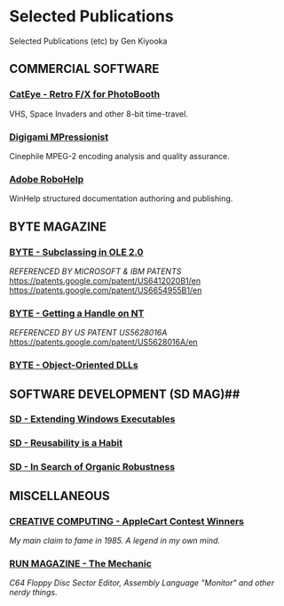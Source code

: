# Selected Publications
Selected Publications (etc) by Gen Kiyooka

## COMMERCIAL SOFTWARE ##

### [CatEye - Retro F/X for PhotoBooth](CatEye/README.md) ###
VHS, Space Invaders and other 8-bit time-travel.

### [Digigami MPressionist](Digigami/README.md) ###
Cinephile MPEG-2 encoding analysis and quality assurance.

### [Adobe RoboHelp](RoboHelp/README.md) ###
WinHelp structured documentation authoring and publishing. 

## BYTE MAGAZINE ##
### [**BYTE - Subclassing in OLE 2.0**](BYTE-MAGAZINE/199401%20BYTE%20-%20Subclassing%20in%20OLE%202.0%20-%20KIYOOKA%20GEN.pdf)

*REFERENCED BY MICROSOFT & IBM PATENTS*  
https://patents.google.com/patent/US6412020B1/en  
https://patents.google.com/patent/US6654955B1/en  

### [**BYTE - Getting a Handle on NT**](BYTE-MAGAZINE/199305%20BYTE%20-%20Getting%20a%20Handle%20on%20NT%20-%20KIYOOKA%20GEN.pdf)

*REFERENCED BY US PATENT US5628016A*  
https://patents.google.com/patent/US5628016A/en

### [**BYTE - Object-Oriented DLLs**](BYTE-MAGAZINE/199212%20BYTE%20-%20Object%20Oriented%20DLLs%20-%20KIYOOKA%20GEN.pdf)

## SOFTWARE DEVELOPMENT (SD MAG)##
### [**SD - Extending Windows Executables**](SD-MAGAZINE/SD.1993.11%20Extending%20Windows%20Executables%20-%20KIYOOKA%20GEN.pdf)

### [**SD - Reusability is a Habit**](SD-MAGAZINE/SD.1994.03%20Reusability%20is%20a%20Habit%20-%20KIYOOKA%20GEN.pdf)

### [**SD - In Search of Organic Robustness**](SD-MAGAZINE/SD.1994.05%20In%20Search%20of%20Organic%20Robustness%20-%20KIYOOKA%20GEN.pdf)  


## MISCELLANEOUS ##

### [**CREATIVE COMPUTING - AppleCart Contest Winners**](1980s/CREATIVECOMPUTING_SEPTEMBER_1985%20-%20AppleCart%20Contest%20Winners.pdf)
*My main claim to fame in 1985. A legend in my own mind.*

### [**RUN MAGAZINE - The Mechanic**](1980s/RUN_APRIL_1986%20-%20THE%20MECHANIC.pdf)  
*C64 Floppy Disc Sector Editor, Assembly Language "Monitor" and other nerdy things*.


